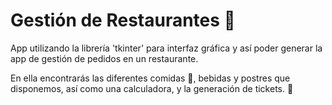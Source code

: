 # Gestión de Restaurantes :beers:

App utilizando la librería 'tkinter' para interfaz gráfica y así poder generar la app de gestión de pedidos en un restaurante.

En ella encontrarás las diferentes comidas :bento:, bebidas y postres que disponemos, así como una calculadora, y la generación de tickets. :page_facing_up:

